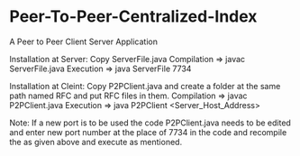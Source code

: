 # Peer-To-Peer-Centralized-Index
A Peer to Peer Client Server Application

Installation at Server:
Copy ServerFile.java
Compilation => javac ServerFile.java
Execution	=> java ServerFile 7734

Installation at Cleint:
Copy P2PClient.java and create a folder at the same path named RFC and put RFC files in them.
Compilation => javac P2PClient.java
Execution	=> java P2PClient <Server_Host_Address>

Note: If a new port is to be used the code P2PClient.java needs to be edited and enter new port number
at the place of 7734 in the code and recompile the as given above and execute as mentioned.
